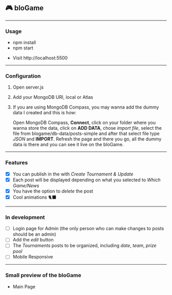 ## :video_game: bloGame

---

### Usage

- npm install
- npm start

* Visit http://localhost:5500

---

### Configuration

1. Open server.js
2. Add your MongoDB URI, local or Atlas
3. If you are using MongoDB Compass, you may wanna add the dummy data I created and this is how:

   Open MongoDB Compass, **Connect**, click on your folder where you wanna store the data, click on **ADD DATA**, chose _import file_, select the file from blogame/db-data/posts-simple and after that select file type _JSON_ and **IMPORT**. Refresh the page and there you go, all the dummy data is there and you can see it live on the bloGame.

---

### Features

- [x] You can publish in the with _Create Tournament & Update_
- [x] Each post will be displayed depending on what you selected to _Which Game/News_
- [x] You have the option to _delete_ the post
- [x] Cool animations :black_cat:

---

### In development

- [ ] Login page for Admin (the only person who can make changes to posts should be an admin)
- [ ] Add the _edit_ button
- [ ] The _Tournaments_ posts to be organized, including _date_, _team_, _prize pool_
- [ ] Mobile Responsive

---

### Small preview of the bloGame

- Main Page

